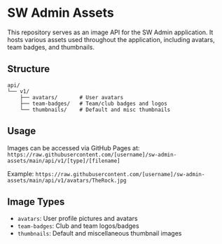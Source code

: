 # SW Admin Assets

This repository serves as an image API for the SW Admin application. It hosts various assets used throughout the application, including avatars, team badges, and thumbnails.

## Structure

```
api/
└── v1/
    ├── avatars/       # User avatars
    ├── team-badges/   # Team/club badges and logos
    └── thumbnails/    # Default and misc thumbnails
```

## Usage

Images can be accessed via GitHub Pages at:
`https://raw.githubusercontent.com/[username]/sw-admin-assets/main/api/v1/[type]/[filename]`

Example:
`https://raw.githubusercontent.com/[username]/sw-admin-assets/main/api/v1/avatars/TheRock.jpg`

## Image Types

- `avatars`: User profile pictures and avatars
- `team-badges`: Club and team logos/badges
- `thumbnails`: Default and miscellaneous thumbnail images
